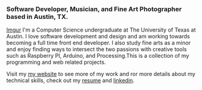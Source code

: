 ### Software Developer, Musician, and Fine Art Photographer based in Austin, TX.
[Imgur](https://imgur.com/fhzUgay)
I'm a Computer Science undergraduate at The University of Texas at Austin. I love software development and design and am working towards becoming a full time front end developer. I also study fine arts as a minor and enjoy finding ways to intersect the two passions with creative tools such as Raspberry PI, Arduino, and Processing.This is a collection of my programming and web related projects. 

Visit my [my website](https://abhi.work) to see more of my work and ror more details about my technical skills, check out my [resume](https://abhi.work/1aa7ad4c5935a9bf76bb4cac9ab8affe.pdf) and [linkedin](https://www.linkedin.com/in/abhivelaga/).
